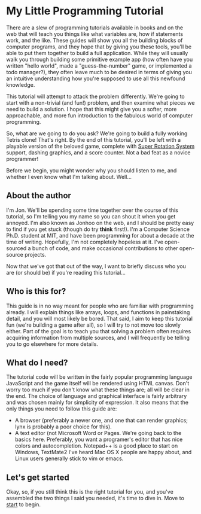 # My Little Programming Tutorial

There are a slew of programming tutorials available in books and on the web
that will teach you things like what variables are, how if statements work, and
the like. These guides will show you all the building blocks of computer
programs, and they hope that by giving you these tools, you'll be able to put
them together to build a full application. While they will usually walk you
through building some primitive example app (how often have you written "hello
world", made a "guess-the-number" game, or implemented a todo manager?), they
often leave much to be desired in terms of giving you an intuitive
understanding how you're supposed to use all this newfound knowledge.

This tutorial will attempt to attack the problem differently. We're going to
start with a non-trivial (and fun!) problem, and then examine what pieces we
need to build a solution. I hope that this might give you a softer, more
approachable, and more fun introduction to the fabulous world of computer
programming.

So, what are we going to do you ask? We're going to build a fully working
Tetris clone! That's right. By the end of this tutorial, you'll be left with a
playable version of the beloved game, complete with [Super Rotation
System](http://tetris.wikia.com/wiki/SRS) support, dashing graphics, and a
score counter. Not a bad feat as a novice programmer!

Before we begin, you might wonder why you should listen to me, and whether I
even know what I'm talking about. Well...

## About the author

I'm Jon. We'll be spending some time together over the course of this tutorial,
so I'm telling you my name so you can shout it when you get annoyed. I'm also
known as Jonhoo on the web, and I should be pretty easy to find if you get
stuck (though do try **think** first!). I'm a Computer Science Ph.D. student at
MIT, and have been programming for about a decade at the time of writing.
Hopefully, I'm not completely hopeless at it. I've open-sourced a bunch of code,
and make occasional contributions to other open-source projects.

Now that we've got that out of the way, I want to briefly discuss who you are
(or should be) if you're reading this tutorial...

## Who is this for?

This guide is in no way meant for people who are familiar with programming
already. I will explain things like arrays, loops, and functions in painstaking
detail, and you will most likely be bored. That said, I aim to keep this
tutorial fun (we're building a game after all), so I will try to not move too
slowly either. Part of the goal is to teach you that solving a problem often
requires acquiring information from multiple sources, and I will frequently be
telling you to go elsewhere for more details.

## What do I need?

The tutorial code will be written in the fairly popular programming language
JavaScript and the game itself will be rendered using HTML canvas. Don't worry
too much if you don't know what these things are; all will be clear in the end.
The choice of language and graphical interface is fairly arbitrary and was
chosen mainly for simplicity of expression. It also means that the only things
you need to follow this guide are:

  - A browser (preferably a newer one, and one that can render graphics; lynx
    is probably a poor choice for this).
  - A text editor (not Microsoft Word or Pages. We're going back to the basics
    here. Preferably, you want a programer's editor that has nice colors and
    autocompletion. Notepad++ is a good place to start on Windows, TextMate2
    I've heard Mac OS X people are happy about, and Linux users generally stick
    to vim or emacs.

## Let's get started

Okay, so, if you still think this is the right tutorial for you, and you've
assembled the two things I said you needed, it's time to dive in. Move to
[start](start.md) to begin.
